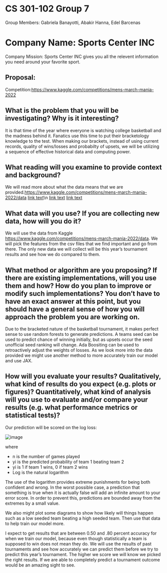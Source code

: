 # CS 301-102 Group 7
Group Members: Gabriela Banayotti, Abakir Hanna, Edel Barcenas

# Company Name: Sports Center INC
Company Mission: Sports Center INC gives you all the relevent information you need around your favorite sport.


## Proposal: 
Competition:https://www.kaggle.com/competitions/mens-march-mania-2022
## What is the problem that you will be investigating? Why is it interesting?
It is that time of the year where everyone is watching college basketball and the madness behind it. Fanatics use this time to put their bracketology knowledge to the test. When making our brackets, instead of using current records, quality of wins/losses and probabilty of upsets, we will be utilizing a sequence of effective historical data and computing power. 

## What reading will you examine to provide context and background?
We will read more about what the data means that we are provided.https://www.kaggle.com/competitions/mens-march-mania-2022/data
[link text](https://www.analyticsvidhya.com/blog/2021/09/gradient-boosting-algorithm-a-complete-guide-for-beginners/)\n
[link text](https://towardsdatascience.com/understanding-gradient-boosting-machines-9be756fe76ab)
[link text](https://ieeexplore.ieee.org/document/9671688)

## What data will you use? If you are collecting new data, how will you do it?
We will use the data from Kaggle https://www.kaggle.com/competitions/mens-march-mania-2022/data. We will pick the features from the csv files that we find important and go from there. The only new data we will collect will be this year’s tournament results and see how we do compared to them.

## What method or algorithm are you proposing? If there are existing implementations, will you use them and how? How do you plan to improve or modify such implementations? You don’t have to have an exact answer at this point, but you should have a general sense of how you will approach the problem you are working on.

Due to the bracketed nature of the basketball tournament, it makes perfect sense to use random forests to generate predictions. A teams seed can be used to predict chance of winning initially, but as upsets occur the seed unofficial seed ranking will change. Ada Boositing can be used to retroactively adjust the weights of losses. As we look more into the data provided we might use another method to more accurately train our model and use JAX.

## How will you evaluate your results? Qualitatively, what kind of results do you expect (e.g. plots or figures)? Quantitatively, what kind of analysis will you use to evaluate and/or compare your results (e.g. what performance metrics or statistical tests)?
Our prediction will be scored on the log loss:

![image](https://user-images.githubusercontent.com/30082380/160319767-1ab5d44d-fef8-4f6c-aefa-81d1d52149e1.png)

where
- n  is the number of games played
- yi is the predicted probability of team 1 beating team 2
- yi  is 1 if team 1 wins, 0 if team 2 wins
- Log is the natural logarithm

The use of the logarithm provides extreme punishments for being both confident and wrong. In the worst possible case, a prediction that something is true when it is actually false will add an infinite amount to your error score. In order to prevent this, predictions are bounded away from the extremes by a small value.

We also might plot some diagrams to show how likely will things happen such as a low seeded team beating a high seeded team. Then use that data to help train our model more.

I expect to get results that are between 0.50 and .80 percent accuracy for when we train our model, because even though statistically a team is supposed to win does not mean they do. We will use the results of past tournaments and see how accurately we can predict them before we try to predict this year’s tournament. The higher we score we will know we picked the right results. If we are able to completely predict a tournament outcome would be an amazing sight to see.
